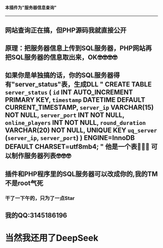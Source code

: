 #### 本插件为"服务器信息查询"
---------------------------
网站查询正在搞，但PHP源码我就直接公开
---------------------------
原理：把服务器信息上传到SQL服务器，PHP网站再把SQL服务器的信息取出来，OK🤓🤓🤓🤓
---------------------------
如果你是单独搞的话，你的SQL服务器得有"server_status"表，生成DLL
"
CREATE TABLE `server_status` (
    `id` INT AUTO_INCREMENT PRIMARY KEY,
    `timestamp` DATETIME DEFAULT CURRENT_TIMESTAMP,
    `server_ip` VARCHAR(15) NOT NULL,
    `server_port` INT NOT NULL,
    `online_players` INT NOT NULL,
    `round_duration` VARCHAR(20) NOT NULL,
    UNIQUE KEY `uq_server` (`server_ip`, `server_port`)
) ENGINE=InnoDB DEFAULT CHARSET=utf8mb4;
"
他是一个表🤔🤔🤔
可以制作服务器列表🤓🤓🤓
---------------------------
插件和PHP程序里的SQL服务器可以改成你的,我的TM不是root气死
---------------------------
### 干了一下午的，只为了一点Star
## 我的QQ:3145186196
# 当然我还用了DeepSeek
